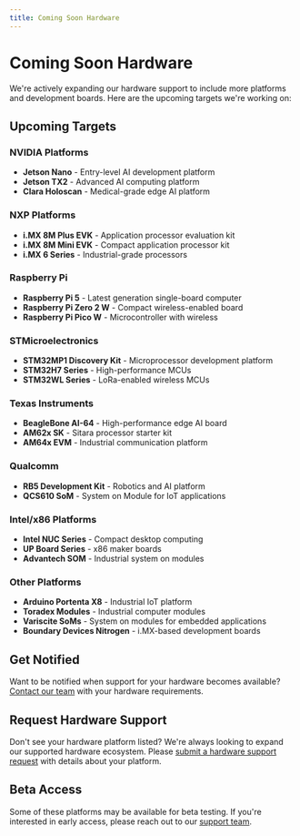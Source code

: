```yaml
---
title: Coming Soon Hardware
---
```


# Coming Soon Hardware

We're actively expanding our hardware support to include more platforms and development boards. Here are the upcoming targets we're working on:

## Upcoming Targets

### NVIDIA Platforms

- **Jetson Nano** - Entry-level AI development platform
- **Jetson TX2** - Advanced AI computing platform
- **Clara Holoscan** - Medical-grade edge AI platform

### NXP Platforms

- **i.MX 8M Plus EVK** - Application processor evaluation kit
- **i.MX 8M Mini EVK** - Compact application processor kit
- **i.MX 6 Series** - Industrial-grade processors

### Raspberry Pi

- **Raspberry Pi 5** - Latest generation single-board computer
- **Raspberry Pi Zero 2 W** - Compact wireless-enabled board
- **Raspberry Pi Pico W** - Microcontroller with wireless

### STMicroelectronics

- **STM32MP1 Discovery Kit** - Microprocessor development platform
- **STM32H7 Series** - High-performance MCUs
- **STM32WL Series** - LoRa-enabled wireless MCUs

### Texas Instruments

- **BeagleBone AI-64** - High-performance edge AI board
- **AM62x SK** - Sitara processor starter kit
- **AM64x EVM** - Industrial communication platform

### Qualcomm

- **RB5 Development Kit** - Robotics and AI platform
- **QCS610 SoM** - System on Module for IoT applications

### Intel/x86 Platforms

- **Intel NUC Series** - Compact desktop computing
- **UP Board Series** - x86 maker boards
- **Advantech SOM** - Industrial system on modules

### Other Platforms

- **Arduino Portenta X8** - Industrial IoT platform
- **Toradex Modules** - Industrial computer modules
- **Variscite SoMs** - System on modules for embedded applications
- **Boundary Devices Nitrogen** - i.MX-based development boards

## Get Notified

Want to be notified when support for your hardware becomes available? [Contact our team](mailto:support@peridio.com) with your hardware requirements.

## Request Hardware Support

Don't see your hardware platform listed? We're always looking to expand our supported hardware ecosystem. Please [submit a hardware support request](https://github.com/peridio/peridio-docs/issues/new?template=hardware-support-request.md) with details about your platform.

## Beta Access

Some of these platforms may be available for beta testing. If you're interested in early access, please reach out to our [support team](mailto:support@peridio.com).
